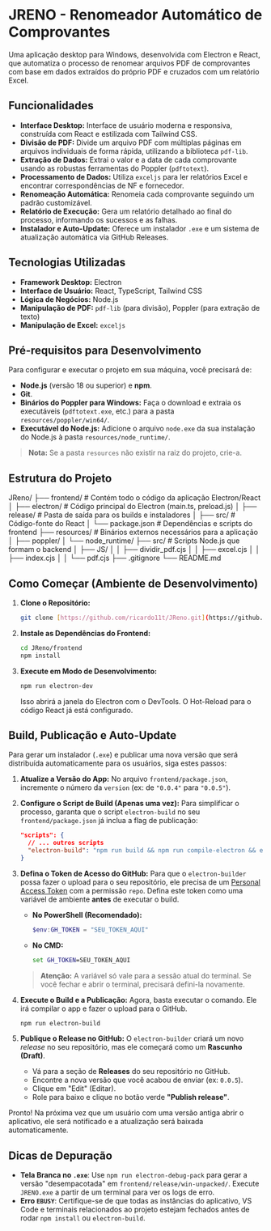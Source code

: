 # JRENO - Renomeador Automático de Comprovantes

Uma aplicação desktop para Windows, desenvolvida com Electron e React, que automatiza o processo de renomear arquivos PDF de comprovantes com base em dados extraídos do próprio PDF e cruzados com um relatório Excel.

## Funcionalidades

-   **Interface Desktop:** Interface de usuário moderna e responsiva, construída com React e estilizada com Tailwind CSS.
-   **Divisão de PDF:** Divide um arquivo PDF com múltiplas páginas em arquivos individuais de forma rápida, utilizando a biblioteca `pdf-lib`.
-   **Extração de Dados:** Extrai o valor e a data de cada comprovante usando as robustas ferramentas do Poppler (`pdftotext`).
-   **Processamento de Dados:** Utiliza `exceljs` para ler relatórios Excel e encontrar correspondências de NF e fornecedor.
-   **Renomeação Automática:** Renomeia cada comprovante seguindo um padrão customizável.
-   **Relatório de Execução:** Gera um relatório detalhado ao final do processo, informando os sucessos e as falhas.
-   **Instalador e Auto-Update:** Oferece um instalador `.exe` e um sistema de atualização automática via GitHub Releases.

## Tecnologias Utilizadas

-   **Framework Desktop:** Electron
-   **Interface de Usuário:** React, TypeScript, Tailwind CSS
-   **Lógica de Negócios:** Node.js
-   **Manipulação de PDF:** `pdf-lib` (para divisão), Poppler (para extração de texto)
-   **Manipulação de Excel:** `exceljs`

## Pré-requisitos para Desenvolvimento

Para configurar e executar o projeto em sua máquina, você precisará de:

-   **Node.js** (versão 18 ou superior) e **npm**.
-   **Git**.
-   **Binários do Poppler para Windows:** Faça o download e extraia os executáveis (`pdftotext.exe`, etc.) para a pasta `resources/poppler/win64/`.
-   **Executável do Node.js:** Adicione o arquivo `node.exe` da sua instalação do Node.js à pasta `resources/node_runtime/`.

> **Nota:** Se a pasta `resources` não existir na raiz do projeto, crie-a.

## Estrutura do Projeto


JReno/
├── frontend/             # Contém todo o código da aplicação Electron/React
│   ├── electron/         # Código principal do Electron (main.ts, preload.js)
│   ├── release/          # Pasta de saída para os builds e instaladores
│   ├── src/              # Código-fonte do React
│   └── package.json      # Dependências e scripts do frontend
├── resources/            # Binários externos necessários para a aplicação
│   ├── poppler/
│   └── node_runtime/
├── src/                  # Scripts Node.js que formam o backend
│   ├── JS/
│   │   ├── dividir_pdf.cjs
│   │   ├── excel.cjs
│   │   ├── index.cjs
│   │   └── pdf.cjs
├── .gitignore
└── README.md


## Como Começar (Ambiente de Desenvolvimento)

1.  **Clone o Repositório:**
    ```bash
    git clone [https://github.com/ricardo11t/JReno.git](https://github.com/ricardo11t/JReno.git)
    ```

2.  **Instale as Dependências do Frontend:**
    ```bash
    cd JReno/frontend
    npm install
    ```

3.  **Execute em Modo de Desenvolvimento:**
    ```bash
    npm run electron-dev
    ```
    Isso abrirá a janela do Electron com o DevTools. O Hot-Reload para o código React já está configurado.

## Build, Publicação e Auto-Update

Para gerar um instalador (`.exe`) e publicar uma nova versão que será distribuída automaticamente para os usuários, siga estes passos:

1.  **Atualize a Versão do App:**
    No arquivo `frontend/package.json`, incremente o número da `version` (ex: de `"0.0.4"` para `"0.0.5"`).

2.  **Configure o Script de Build (Apenas uma vez):**
    Para simplificar o processo, garanta que o script `electron-build` no seu `frontend/package.json` já inclua a flag de publicação:
    ```json
    "scripts": {
      // ... outros scripts
      "electron-build": "npm run build && npm run compile-electron && electron-builder --publish always"
    }
    ```

3.  **Defina o Token de Acesso do GitHub:**
    Para que o `electron-builder` possa fazer o upload para o seu repositório, ele precisa de um [Personal Access Token](https://github.com/settings/tokens) com a permissão `repo`. Defina este token como uma variável de ambiente **antes** de executar o build.

    -   **No PowerShell (Recomendado):**
        ```powershell
        $env:GH_TOKEN = "SEU_TOKEN_AQUI"
        ```
    -   **No CMD:**
        ```cmd
        set GH_TOKEN=SEU_TOKEN_AQUI
        ```
    > **Atenção:** A variável só vale para a sessão atual do terminal. Se você fechar e abrir o terminal, precisará defini-la novamente.

4.  **Execute o Build e a Publicação:**
    Agora, basta executar o comando. Ele irá compilar o app e fazer o upload para o GitHub.
    ```bash
    npm run electron-build
    ```

5.  **Publique o Release no GitHub:**
    O `electron-builder` criará um novo *release* no seu repositório, mas ele começará como um **Rascunho (Draft)**.
    -   Vá para a seção de **Releases** do seu repositório no GitHub.
    -   Encontre a nova versão que você acabou de enviar (ex: `0.0.5`).
    -   Clique em "Edit" (Editar).
    -   Role para baixo e clique no botão verde **"Publish release"**.

Pronto! Na próxima vez que um usuário com uma versão antiga abrir o aplicativo, ele será notificado e a atualização será baixada automaticamente.

## Dicas de Depuração

-   **Tela Branca no `.exe`**: Use `npm run electron-debug-pack` para gerar a versão "desempacotada" em `frontend/release/win-unpacked/`. Execute `JRENO.exe` a partir de um terminal para ver os logs de erro.
-   **Erro `EBUSY`**: Certifique-se de que todas as instâncias do aplicativo, VS Code e terminais relacionados ao projeto estejam fechados antes de rodar `npm install` ou `electron-build`.

